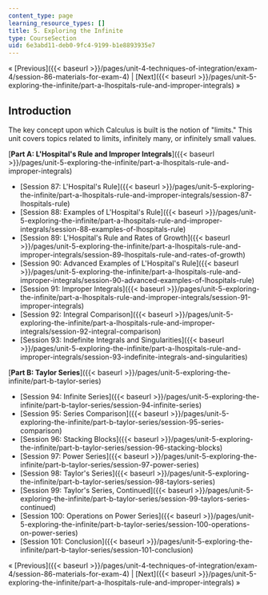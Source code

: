 ```yaml
---
content_type: page
learning_resource_types: []
title: 5. Exploring the Infinite
type: CourseSection
uid: 6e3abd11-deb0-9fc4-9199-b1e8893935e7
---
```


« [Previous]({{< baseurl >}}/pages/unit-4-techniques-of-integration/exam-4/session-86-materials-for-exam-4) | [Next]({{< baseurl >}}/pages/unit-5-exploring-the-infinite/part-a-lhospitals-rule-and-improper-integrals) »

Introduction
------------

The key concept upon which Calculus is built is the notion of "limits." This unit covers topics related to limits, infinitely many, or infinitely small values.

[**Part A: L'Hospital's Rule and Improper Integrals**]({{< baseurl >}}/pages/unit-5-exploring-the-infinite/part-a-lhospitals-rule-and-improper-integrals)

*   [Session 87: L'Hospital's Rule]({{< baseurl >}}/pages/unit-5-exploring-the-infinite/part-a-lhospitals-rule-and-improper-integrals/session-87-lhospitals-rule)
*   [Session 88: Examples of L'Hospital's Rule]({{< baseurl >}}/pages/unit-5-exploring-the-infinite/part-a-lhospitals-rule-and-improper-integrals/session-88-examples-of-lhospitals-rule)
*   [Session 89: L'Hospital's Rule and Rates of Growth]({{< baseurl >}}/pages/unit-5-exploring-the-infinite/part-a-lhospitals-rule-and-improper-integrals/session-89-lhospitals-rule-and-rates-of-growth)
*   [Session 90: Advanced Examples of L'Hospital's Rule]({{< baseurl >}}/pages/unit-5-exploring-the-infinite/part-a-lhospitals-rule-and-improper-integrals/session-90-advanced-examples-of-lhospitals-rule)
*   [Session 91: Improper Integrals]({{< baseurl >}}/pages/unit-5-exploring-the-infinite/part-a-lhospitals-rule-and-improper-integrals/session-91-improper-integrals)
*   [Session 92: Integral Comparison]({{< baseurl >}}/pages/unit-5-exploring-the-infinite/part-a-lhospitals-rule-and-improper-integrals/session-92-integral-comparison)
*   [Session 93: Indefinite Integrals and Singularities]({{< baseurl >}}/pages/unit-5-exploring-the-infinite/part-a-lhospitals-rule-and-improper-integrals/session-93-indefinite-integrals-and-singularities)

[**Part B: Taylor Series**]({{< baseurl >}}/pages/unit-5-exploring-the-infinite/part-b-taylor-series)

*   [Session 94: Infinite Series]({{< baseurl >}}/pages/unit-5-exploring-the-infinite/part-b-taylor-series/session-94-infinite-series)
*   [Session 95: Series Comparison]({{< baseurl >}}/pages/unit-5-exploring-the-infinite/part-b-taylor-series/session-95-series-comparison)
*   [Session 96: Stacking Blocks]({{< baseurl >}}/pages/unit-5-exploring-the-infinite/part-b-taylor-series/session-96-stacking-blocks)
*   [Session 97: Power Series]({{< baseurl >}}/pages/unit-5-exploring-the-infinite/part-b-taylor-series/session-97-power-series)
*   [Session 98: Taylor's Series]({{< baseurl >}}/pages/unit-5-exploring-the-infinite/part-b-taylor-series/session-98-taylors-series)
*   [Session 99: Taylor's Series, Continued]({{< baseurl >}}/pages/unit-5-exploring-the-infinite/part-b-taylor-series/session-99-taylors-series-continued)
*   [Session 100: Operations on Power Series]({{< baseurl >}}/pages/unit-5-exploring-the-infinite/part-b-taylor-series/session-100-operations-on-power-series)
*   [Session 101: Conclusion]({{< baseurl >}}/pages/unit-5-exploring-the-infinite/part-b-taylor-series/session-101-conclusion)

« [Previous]({{< baseurl >}}/pages/unit-4-techniques-of-integration/exam-4/session-86-materials-for-exam-4) | [Next]({{< baseurl >}}/pages/unit-5-exploring-the-infinite/part-a-lhospitals-rule-and-improper-integrals) »